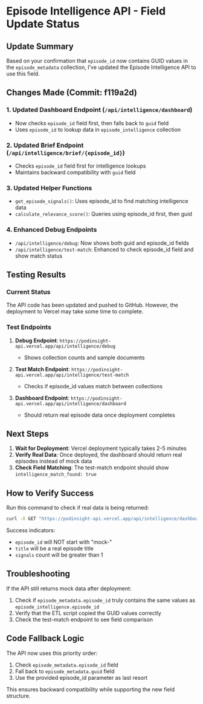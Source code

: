 # Episode Intelligence API - Field Update Status

## Update Summary
Based on your confirmation that `episode_id` now contains GUID values in the `episode_metadata` collection, I've updated the Episode Intelligence API to use this field.

## Changes Made (Commit: f119a2d)

### 1. Updated Dashboard Endpoint (`/api/intelligence/dashboard`)
- Now checks `episode_id` field first, then falls back to `guid` field
- Uses `episode_id` to lookup data in `episode_intelligence` collection

### 2. Updated Brief Endpoint (`/api/intelligence/brief/{episode_id}`)
- Checks `episode_id` field first for intelligence lookups
- Maintains backward compatibility with `guid` field

### 3. Updated Helper Functions
- `get_episode_signals()`: Uses episode_id to find matching intelligence data
- `calculate_relevance_score()`: Queries using episode_id first, then guid

### 4. Enhanced Debug Endpoints
- `/api/intelligence/debug`: Now shows both guid and episode_id fields
- `/api/intelligence/test-match`: Enhanced to check episode_id field and show match status

## Testing Results

### Current Status
The API code has been updated and pushed to GitHub. However, the deployment to Vercel may take some time to complete.

### Test Endpoints
1. **Debug Endpoint**: `https://podinsight-api.vercel.app/api/intelligence/debug`
   - Shows collection counts and sample documents

2. **Test Match Endpoint**: `https://podinsight-api.vercel.app/api/intelligence/test-match`
   - Checks if episode_id values match between collections

3. **Dashboard Endpoint**: `https://podinsight-api.vercel.app/api/intelligence/dashboard`
   - Should return real episode data once deployment completes

## Next Steps

1. **Wait for Deployment**: Vercel deployment typically takes 2-5 minutes
2. **Verify Real Data**: Once deployed, the dashboard should return real episodes instead of mock data
3. **Check Field Matching**: The test-match endpoint should show `intelligence_match_found: true`

## How to Verify Success

Run this command to check if real data is being returned:
```bash
curl -X GET "https://podinsight-api.vercel.app/api/intelligence/dashboard?limit=1" | jq '.episodes[0] | {episode_id, title, signals: (.signals | length)}'
```

Success indicators:
- `episode_id` will NOT start with "mock-"
- `title` will be a real episode title
- `signals` count will be greater than 1

## Troubleshooting

If the API still returns mock data after deployment:
1. Check if `episode_metadata.episode_id` truly contains the same values as `episode_intelligence.episode_id`
2. Verify that the ETL script copied the GUID values correctly
3. Check the test-match endpoint to see field comparison

## Code Fallback Logic

The API now uses this priority order:
1. Check `episode_metadata.episode_id` field
2. Fall back to `episode_metadata.guid` field
3. Use the provided episode_id parameter as last resort

This ensures backward compatibility while supporting the new field structure.
